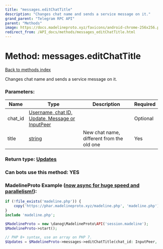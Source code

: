 ```yaml
---
title: "messages.editChatTitle"
description: "Changes chat name and sends a service message on it."
grand_parent: "Telegram RPC API"
parent: "Methods"
image: https://docs.madelineproto.xyz/favicons/android-chrome-256x256.png
redirect_from: /API_docs/methods/messages_editChatTitle.html
---
```

# Method: messages.editChatTitle
[Back to methods index](index.html)



Changes chat name and sends a service message on it.

### Parameters:

| Name     |    Type       | Description | Required |
|----------|---------------|-------------|----------|
|chat\_id|[Username, chat ID, Update, Message or InputPeer](/API_docs/types/InputPeer.html) |  | Optional|
|title|[string](/API_docs/types/string.html) | New chat name, different from the old one | Yes|


### Return type: [Updates](/API_docs/types/Updates.html)

### Can bots use this method: **YES**


### MadelineProto Example ([now async for huge speed and parallelism!](https://docs.madelineproto.xyz/docs/ASYNC.html)):


```php
if (!file_exists('madeline.php')) {
    copy('https://phar.madelineproto.xyz/madeline.php', 'madeline.php');
}
include 'madeline.php';

$MadelineProto = new \danog\MadelineProto\API('session.madeline');
$MadelineProto->start();

// PHP 8+ syntax, use an array on PHP 7.
$Updates = $MadelineProto->messages->editChatTitle(chat_id: InputPeer, title: 'string', );
```

